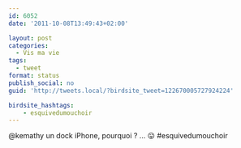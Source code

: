 ```yaml
---
id: 6052
date: '2011-10-08T13:49:43+02:00'

layout: post
categories:
  - Vis ma vie
tags:
  - tweet
format: status
publish_social: no
guid: 'http://tweets.local/?birdsite_tweet=122670005727924224'

birdsite_hashtags:
    - esquivedumouchoir
---
```


@kemathy un dock iPhone, pourquoi ? … 😛 #esquivedumouchoir